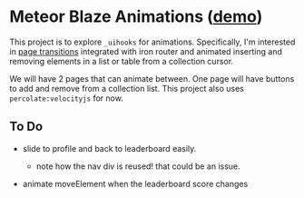 # Meteor Blaze Animations ([demo](animation.meteor.com))

This project is to explore `_uihooks` for animations. Specifically, I'm interested in [page transitions](http://www.tympanus.net/Development/PageTransitions/) integrated with iron router and animated inserting and removing elements in a list or table from a collection cursor.

We will have 2 pages that can animate between. One page will have buttons to add and remove from a collection list. This project also uses `percolate:velocityjs` for now.

## To Do

- slide to profile and back to leaderboard easily.
  - note how the nav div is reused! that could be an issue.

- animate moveElement when the leaderboard score changes

